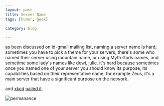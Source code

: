 ```yaml
---
layout: post
title: Server Name
tags: [humor, geek]

category: blog

---
```


as been discussed on id-gmail mailing list, naming a server name is hard, sometimes you have to pick a theme for your servers, there's some who named their server using mountain name, or using Myth Gods names, and sometime some lady's names like dewi, julie.
it's hard because sometimes once you named one of your server you should know its purpose, its capabilities based on their representative name, for example Zeus, it's a main server that have a significant purpose on the network.

and [xkcd](xkcd.com) [nailed it](https://imgs.xkcd.com/comics/permanence.png).

![permanance](https://imgs.xkcd.com/comics/permanence.png)
